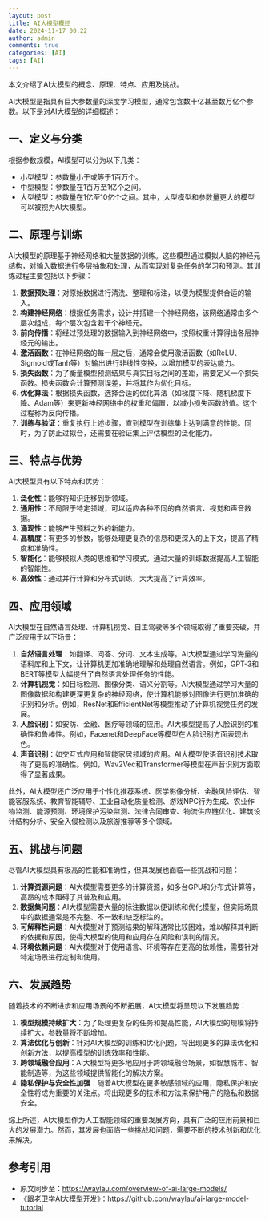```yaml
---
layout: post
title: AI大模型概述
date: 2024-11-17 00:22
author: admin
comments: true
categories: [AI]
tags: [AI]
---
```



本文介绍了AI大模型的概念、原理、特点、应用及挑战。

<!-- more -->

AI大模型是指具有巨大参数量的深度学习模型，通常包含数十亿甚至数万亿个参数。以下是对AI大模型的详细概述：

## 一、定义与分类

根据参数规模，AI模型可以分为以下几类：

* 小型模型：参数量小于或等于1百万个。
* 中型模型：参数量在1百万至1亿个之间。
* 大型模型：参数量在1亿至10亿个之间。其中，大型模型和参数量更大的模型可以被视为AI大模型。

## 二、原理与训练

AI大模型的原理基于神经网络和大量数据的训练。这些模型通过模拟人脑的神经元结构，对输入数据进行多层抽象和处理，从而实现对复杂任务的学习和预测。其训练过程主要包括以下步骤：

1. **数据预处理**：对原始数据进行清洗、整理和标注，以便为模型提供合适的输入。
2. **构建神经网络**：根据任务需求，设计并搭建一个神经网络，该网络通常由多个层次组成，每个层次包含若干个神经元。
3. **前向传播**：将经过预处理的数据输入到神经网络中，按照权重计算得出各层神经元的输出。
4. **激活函数**：在神经网络的每一层之后，通常会使用激活函数（如ReLU、Sigmoid或Tanh等）对输出进行非线性变换，以增加模型的表达能力。
5. **损失函数**：为了衡量模型预测结果与真实目标之间的差距，需要定义一个损失函数。损失函数会计算预测误差，并将其作为优化目标。
6. **优化算法**：根据损失函数，选择合适的优化算法（如梯度下降、随机梯度下降、Adam等）来更新神经网络中的权重和偏置，以减小损失函数的值。这个过程称为反向传播。
7. **训练与验证**：重复执行上述步骤，直到模型在训练集上达到满意的性能。同时，为了防止过拟合，还需要在验证集上评估模型的泛化能力。

## 三、特点与优势

AI大模型具有以下特点和优势：

1. **泛化性**：能够将知识迁移到新领域。
2. **通用性**：不局限于特定领域，可以适应各种不同的自然语言、视觉和声音数据。
3. **涌现性**：能够产生预料之外的新能力。
4. **高精度**：有更多的参数，能够处理更复杂的信息和更深入的上下文，提高了精度和准确性。
5. **智能化**：能够模拟人类的思维和学习模式，通过大量的训练数据提高人工智能的智能性。
6. **高效性**：通过并行计算和分布式训练，大大提高了计算效率。

## 四、应用领域

AI大模型在自然语言处理、计算机视觉、自主驾驶等多个领域取得了重要突破，并广泛应用于以下场景：

1. **自然语言处理**：如翻译、问答、分词、文本生成等。AI大模型通过学习海量的语料库和上下文，让计算机更加准确地理解和处理自然语言。例如，GPT-3和BERT等模型大幅提升了自然语言处理任务的性能。
2. **计算机视觉**：如目标检测、图像分类、语义分割等。AI大模型通过学习大量的图像数据和构建更深更复杂的神经网络，使计算机能够对图像进行更加准确的识别和分析。例如，ResNet和EfficientNet等模型推动了计算机视觉任务的发展。
3. **人脸识别**：如安防、金融、医疗等领域的应用。AI大模型提高了人脸识别的准确性和鲁棒性。例如，Facenet和DeepFace等模型在人脸识别方面表现出色。
4. **声音识别**：如交互式应用和智能家居领域的应用。AI大模型使语音识别技术取得了更高的准确性。例如，Wav2Vec和Transformer等模型在声音识别方面取得了显著成果。

此外，AI大模型还广泛应用于个性化推荐系统、医学影像分析、金融风险评估、智能客服系统、教育智能辅导、工业自动化质量检测、游戏NPC行为生成、农业作物监测、能源预测、环境保护污染监测、法律合同审查、物流供应链优化、建筑设计结构分析、安全入侵检测以及旅游推荐等多个领域。

## 五、挑战与问题

尽管AI大模型具有极高的性能和准确性，但其发展也面临一些挑战和问题：

1. **计算资源问题**：AI大模型需要更多的计算资源，如多台GPU和分布式计算等，高昂的成本阻碍了其普及和应用。
2. **数据集问题**：AI大模型需要大量的标注数据以便训练和优化模型，但实际场景中的数据通常是不完整、不一致和缺乏标注的。
3. **可解释性问题**：AI大模型对于预测结果的解释通常比较困难，难以解释其判断的依据和原因，使得大模型的使用和应用存在风险和误判的情况。
4. **环境依赖问题**：AI大模型对于使用语言、环境等存在更高的依赖性，需要针对特定场景进行定制和使用。

## 六、发展趋势

随着技术的不断进步和应用场景的不断拓展，AI大模型将呈现以下发展趋势：

1. **模型规模持续扩大**：为了处理更复杂的任务和提高性能，AI大模型的规模将持续扩大，参数量将不断增加。
2. **算法优化与创新**：针对AI大模型的训练和优化问题，将出现更多的算法优化和创新方法，以提高模型的训练效率和性能。
3. **跨领域融合应用**：AI大模型将更多地应用于跨领域融合场景，如智慧城市、智能制造等，为这些领域提供智能化的解决方案。
4. **隐私保护与安全性加强**：随着AI大模型在更多敏感领域的应用，隐私保护和安全性将成为重要的关注点。将出现更多的技术和方法来保护用户的隐私和数据安全。

综上所述，AI大模型作为人工智能领域的重要发展方向，具有广泛的应用前景和巨大的发展潜力。然而，其发展也面临一些挑战和问题，需要不断的技术创新和优化来解决。

## 参考引用

* 原文同步至：<https://waylau.com/overview-of-ai-large-models/>
* 《跟老卫学AI大模型开发》：<https://github.com/waylau/ai-large-model-tutorial>